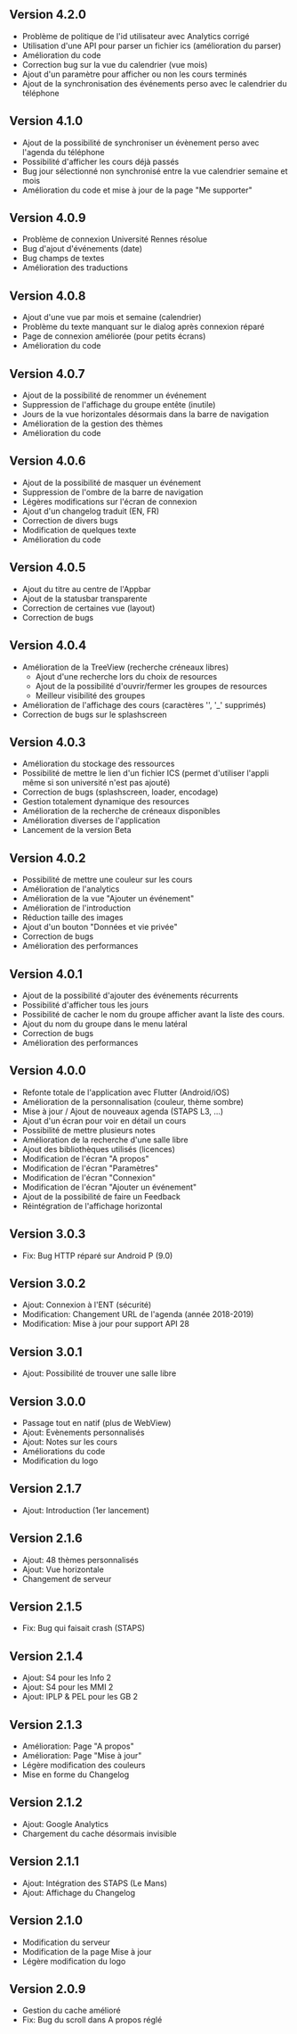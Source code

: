 ## Version 4.2.0

- Problème de politique de l'id utilisateur avec Analytics corrigé
- Utilisation d'une API pour parser un fichier ics (amélioration du parser)
- Amélioration du code
- Correction bug sur la vue du calendrier (vue mois)
- Ajout d'un paramètre pour afficher ou non les cours terminés
- Ajout de la synchronisation des événements perso avec le calendrier du téléphone

## Version 4.1.0

- Ajout de la possibilité de synchroniser un évènement perso avec l'agenda du téléphone
- Possibilité d'afficher les cours déjà passés
- Bug jour sélectionné non synchronisé entre la vue calendrier semaine et mois
- Amélioration du code et mise à jour de la page "Me supporter"

## Version 4.0.9

- Problème de connexion Université Rennes résolue
- Bug d'ajout d'événements (date)
- Bug champs de textes
- Amélioration des traductions

## Version 4.0.8

- Ajout d'une vue par mois et semaine (calendrier)
- Problème du texte manquant sur le dialog après connexion réparé
- Page de connexion améliorée (pour petits écrans)
- Amélioration du code

## Version 4.0.7

- Ajout de la possibilité de renommer un événement
- Suppression de l'affichage du groupe entête (inutile)
- Jours de la vue horizontales désormais dans la barre de navigation
- Amélioration de la gestion des thèmes
- Amélioration du code

## Version 4.0.6

- Ajout de la possibilité de masquer un événement
- Suppression de l'ombre de la barre de navigation
- Légères modifications sur l'écran de connexion
- Ajout d'un changelog traduit (EN, FR)
- Correction de divers bugs
- Modification de quelques texte
- Amélioration du code
  
## Version 4.0.5

- Ajout du titre au centre de l'Appbar
- Ajout de la statusbar transparente
- Correction de certaines vue (layout)
- Correction de bugs
  
## Version 4.0.4

- Amélioration de la TreeView (recherche créneaux libres)
  - Ajout d'une recherche lors du choix de resources
  - Ajout de la possibilité d'ouvrir/fermer les groupes de resources
  - Meilleur visibilité des groupes
- Amélioration de l'affichage des cours (caractères '\', '_' supprimés)
- Correction de bugs sur le splashscreen
  
## Version 4.0.3

- Amélioration du stockage des ressources
- Possibilité de mettre le lien d'un fichier ICS (permet d'utiliser l'appli même si son université n'est pas ajouté)
- Correction de bugs (splashscreen, loader, encodage)
- Gestion totalement dynamique des resources
- Amélioration de la recherche de créneaux disponibles
- Amélioration diverses de l'application
- Lancement de la version Beta
  
## Version 4.0.2

- Possibilité de mettre une couleur sur les cours
- Amélioration de l'analytics
- Amélioration de la vue "Ajouter un événement"
- Amélioration de l'introduction
- Réduction taille des images
- Ajout d'un bouton "Données et vie privée"
- Correction de bugs
- Amélioration des performances
  
## Version 4.0.1

- Ajout de la possibilité d'ajouter des événements récurrents
- Possibilité d'afficher tous les jours
- Possibilité de cacher le nom du groupe afficher avant la liste des cours.
- Ajout du nom du groupe dans le menu latéral
- Correction de bugs
- Amélioration des performances
  
## Version 4.0.0

- Refonte totale de l'application avec Flutter (Android/iOS)
- Amélioration de la personnalisation (couleur, thème sombre)
- Mise à jour / Ajout de nouveaux agenda (STAPS L3, ...)
- Ajout d'un écran pour voir en détail un cours
- Possibilité de mettre plusieurs notes
- Amélioration de la recherche d'une salle libre
- Ajout des bibliothèques utilisés (licences)
- Modification de l'écran "A propos"
- Modification de l'écran "Paramètres"
- Modification de l'écran "Connexion"
- Modification de l'écran "Ajouter un événement"
- Ajout de la possibilité de faire un Feedback
- Réintégration de l'affichage horizontal
  
## Version 3.0.3

- Fix: Bug HTTP réparé sur Android P (9.0)
  
## Version 3.0.2

- Ajout: Connexion à l'ENT (sécurité)
- Modification: Changement URL de l'agenda (année 2018-2019)
- Modification: Mise à jour pour support API 28
  
## Version 3.0.1

- Ajout: Possibilité de trouver une salle libre
  
## Version 3.0.0

- Passage tout en natif (plus de WebView)
- Ajout: Evènements personnalisés
- Ajout: Notes sur les cours
- Améliorations du code
- Modification du logo
  
## Version 2.1.7

- Ajout: Introduction (1er lancement)
  
## Version 2.1.6

- Ajout: 48 thèmes personnalisés
- Ajout: Vue horizontale
- Changement de serveur
  
## Version 2.1.5

- Fix: Bug qui faisait crash (STAPS)
  
## Version 2.1.4

- Ajout: S4 pour les Info 2
- Ajout: S4 pour les MMI 2
- Ajout: IPLP & PEL pour les GB 2
  
## Version 2.1.3

- Amélioration: Page "A propos"
- Amélioration: Page "Mise à jour"
- Légère modification des couleurs
- Mise en forme du Changelog
  
## Version 2.1.2

- Ajout: Google Analytics
- Chargement du cache désormais invisible
  
## Version 2.1.1

- Ajout: Intégration des STAPS (Le Mans)
- Ajout: Affichage du Changelog
  
## Version 2.1.0

- Modification du serveur
- Modification de la page Mise à jour
- Légère modification du logo
  
## Version 2.0.9

- Gestion du cache amélioré
- Fix: Bug du scroll dans A propos réglé
  